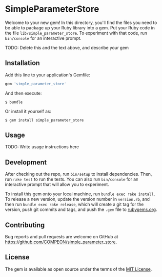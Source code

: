 # SimpleParameterStore

Welcome to your new gem! In this directory, you'll find the files you need to be able to package up your Ruby library into a gem. Put your Ruby code in the file `lib/simple_parameter_store`. To experiment with that code, run `bin/console` for an interactive prompt.

TODO: Delete this and the text above, and describe your gem

## Installation

Add this line to your application's Gemfile:

```ruby
gem 'simple_parameter_store'
```

And then execute:

    $ bundle

Or install it yourself as:

    $ gem install simple_parameter_store

## Usage

TODO: Write usage instructions here

## Development

After checking out the repo, run `bin/setup` to install dependencies. Then, run `rake test` to run the tests. You can also run `bin/console` for an interactive prompt that will allow you to experiment.

To install this gem onto your local machine, run `bundle exec rake install`. To release a new version, update the version number in `version.rb`, and then run `bundle exec rake release`, which will create a git tag for the version, push git commits and tags, and push the `.gem` file to [rubygems.org](https://rubygems.org).

## Contributing

Bug reports and pull requests are welcome on GitHub at https://github.com/COMPEON/simple_parameter_store.

## License

The gem is available as open source under the terms of the [MIT License](https://opensource.org/licenses/MIT).
